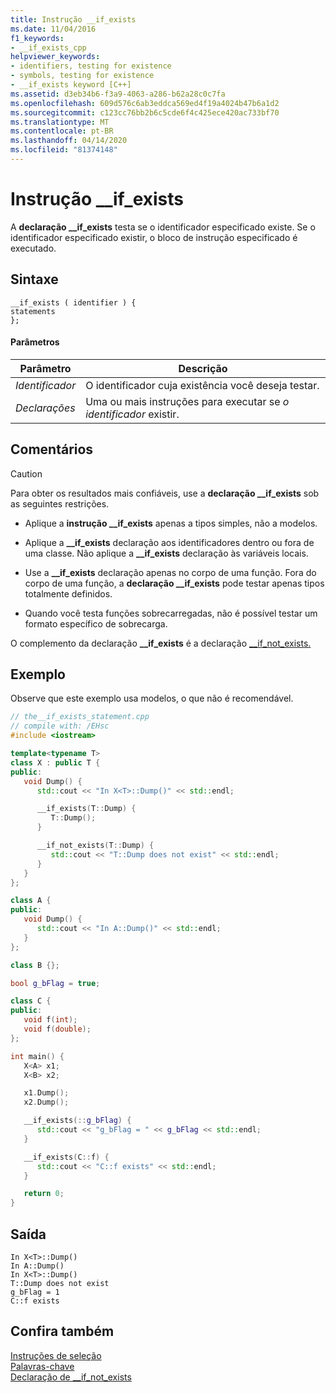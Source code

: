 ```yaml
---
title: Instrução __if_exists
ms.date: 11/04/2016
f1_keywords:
- __if_exists_cpp
helpviewer_keywords:
- identifiers, testing for existence
- symbols, testing for existence
- __if_exists keyword [C++]
ms.assetid: d3eb34b6-f3a9-4063-a286-b62a28c0c7fa
ms.openlocfilehash: 609d576c6ab3eddca569ed4f19a4024b47b6a1d2
ms.sourcegitcommit: c123cc76bb2b6c5cde6f4c425ece420ac733bf70
ms.translationtype: MT
ms.contentlocale: pt-BR
ms.lasthandoff: 04/14/2020
ms.locfileid: "81374148"
---
```

# <a name="__if_exists-statement"></a>Instrução __if_exists

A **declaração __if_exists** testa se o identificador especificado existe. Se o identificador especificado existir, o bloco de instrução especificado é executado.

## <a name="syntax"></a>Sintaxe

```
__if_exists ( identifier ) {
statements
};
```

#### <a name="parameters"></a>Parâmetros

|Parâmetro|Descrição|
|---------------|-----------------|
|*Identificador*|O identificador cuja existência você deseja testar.|
|*Declarações*|Uma ou mais instruções para executar se *o identificador* existir.|

## <a name="remarks"></a>Comentários

> [!CAUTION]
> Para obter os resultados mais confiáveis, use a **declaração __if_exists** sob as seguintes restrições.

- Aplique a **instrução __if_exists** apenas a tipos simples, não a modelos.

- Aplique a **__if_exists** declaração aos identificadores dentro ou fora de uma classe. Não aplique a **__if_exists** declaração às variáveis locais.

- Use a **__if_exists** declaração apenas no corpo de uma função. Fora do corpo de uma função, a **declaração __if_exists** pode testar apenas tipos totalmente definidos.

- Quando você testa funções sobrecarregadas, não é possível testar um formato específico de sobrecarga.

O complemento da declaração **__if_exists** é a declaração [__if_not_exists.](../cpp/if-not-exists-statement.md)

## <a name="example"></a>Exemplo

Observe que este exemplo usa modelos, o que não é recomendável.

```cpp
// the__if_exists_statement.cpp
// compile with: /EHsc
#include <iostream>

template<typename T>
class X : public T {
public:
   void Dump() {
      std::cout << "In X<T>::Dump()" << std::endl;

      __if_exists(T::Dump) {
         T::Dump();
      }

      __if_not_exists(T::Dump) {
         std::cout << "T::Dump does not exist" << std::endl;
      }
   }
};

class A {
public:
   void Dump() {
      std::cout << "In A::Dump()" << std::endl;
   }
};

class B {};

bool g_bFlag = true;

class C {
public:
   void f(int);
   void f(double);
};

int main() {
   X<A> x1;
   X<B> x2;

   x1.Dump();
   x2.Dump();

   __if_exists(::g_bFlag) {
      std::cout << "g_bFlag = " << g_bFlag << std::endl;
   }

   __if_exists(C::f) {
      std::cout << "C::f exists" << std::endl;
   }

   return 0;
}
```

## <a name="output"></a>Saída

```Output
In X<T>::Dump()
In A::Dump()
In X<T>::Dump()
T::Dump does not exist
g_bFlag = 1
C::f exists
```

## <a name="see-also"></a>Confira também

[Instruções de seleção](../cpp/selection-statements-cpp.md)<br/>
[Palavras-chave](../cpp/keywords-cpp.md)<br/>
[Declaração de __if_not_exists](../cpp/if-not-exists-statement.md)
